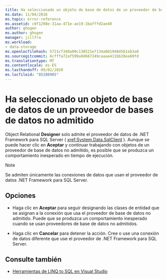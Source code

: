 ```yaml
---
title: Ha seleccionado un objeto de base de datos de un proveedor de bases de datos no admitido
ms.date: 11/04/2016
ms.topic: error-reference
ms.assetid: c0f1298e-31aa-471e-ae19-1bafffd2ae40
author: ghogen
ms.author: ghogen
manager: jillfra
ms.workload:
- data-storage
ms.openlocfilehash: 5721cf340a09c138521e7134a0d19484561eb3a0
ms.sourcegitcommit: 6cfffa72af599a9d667249caaaa411bb28ea69fd
ms.translationtype: MT
ms.contentlocale: es-ES
ms.lasthandoff: 09/02/2020
ms.locfileid: "85280985"
---
```

# <a name="you-have-selected-a-database-object-from-an-unsupported-database-provider"></a>Ha seleccionado un objeto de base de datos de un proveedor de bases de datos no admitido

Object Relational **Designer** solo admite el proveedor de datos de .NET Framework para SQL Server ( <xref:System.Data.SqlClient> ). Aunque se puede hacer clic en **Aceptar** y continuar trabajando con objetos de un proveedor de base de datos no admitido, es posible que se produzca un comportamiento inesperado en tiempo de ejecución.

> [!NOTE]
> Se admiten únicamente las conexiones de datos que usan el proveedor de datos .NET Framework para SQL Server.

## <a name="options"></a>Opciones

- Haga clic en **Aceptar** para seguir designando las clases de entidad que se asignan a la conexión que usa el proveedor de base de datos no admitido. Puede que se produzca un comportamiento inesperado cuando se usan proveedores de base de datos no admitidos.

- Haga clic en **Cancelar** para detener la acción. Cree o use una conexión de datos diferente que use el proveedor de .NET Framework para SQL Server.

## <a name="see-also"></a>Consulte también

- [Herramientas de LINQ to SQL en Visual Studio](../data-tools/linq-to-sql-tools-in-visual-studio2.md)
